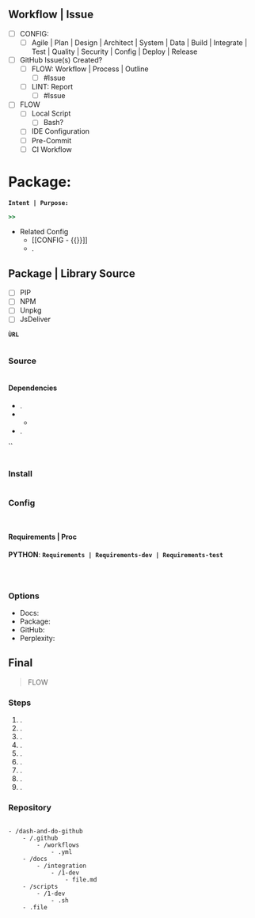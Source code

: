 
## Workflow | Issue

- [ ] CONFIG: 
	- [ ] Agile | Plan | Design | Architect | System | Data | Build | Integrate | Test | Quality | Security | Config | Deploy | Release
- [ ] GitHub Issue(s) Created?
	- [ ] FLOW: Workflow | Process | Outline
		- [ ] #Issue
	- [ ] LINT: Report
		- [ ] #Issue
- [ ] FLOW
   - [ ] Local Script
	   - [ ] Bash?
   - [ ] IDE Configuration
   - [ ] Pre-Commit
   - [ ] CI Workflow

# Package: 

**`Intent | Purpose:`**
```ruby
>> 
```

- Related Config
	- [[CONFIG - {{}}]]
	- .

## Package | Library Source

- [ ] PIP
- [ ] NPM
- [ ] Unpkg
- [ ] JsDeliver

**`ÙRL`**
```bash

```

### Source


```bash

```

#### Dependencies

- .
- -
- .

``
```bash

```

### Install

```bash

```


### Config

```json

```

```yml

```

#### Requirements | Proc 

**PYTHON**: **`Requirements | Requirements-dev | Requirements-test`**
```text

```

```json

```

```yml

```


### Options

- Docs: 
- Package:
- GitHub:
- Perplexity:

## Final
> FLOW

### Steps

1. .
2. .
3. .
4. .
5. .
6. .
7. .
8. .
9. .

### Repository

```dirtree

- /dash-and-do-github
	- /.github
		- /workflows
			- .yml
	- /docs
		- /integration
			- /1-dev
				- file.md
	- /scripts
		- /1-dev
			- .sh
	- .file
```



